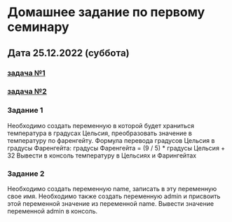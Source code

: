 # Домашнее задание по первому семинару 
## Дата 25.12.2022 (суббота)
### [задача №1](https://github.com/olegsamy/1DZ_JS/blob/main/hw1_task1.html) 
### [задача №2](https://github.com/olegsamy/1DZ_JS/blob/main/hm1_task2.html) 

### Задание 1
Необходимо создать переменную в которой будет храниться температура в градусах Цельсия,
преобразовать значение в температуру по фаренгейту.
Формула перевода градусов Цельсия в градусы Фаренгейта:
градусы Фаренгейта = (9 / 5) * градусы Цельсия + 32
Вывести в консоль температуру в Цельсиях и Фарингейтах

### Задание 2
Необходимо создать переменную name, записать в эту переменную свое имя.
Необходимо также создать переменную admin и присвоить этой переменной значение
из переменной name.
Вывести значение переменной admin в консоль.
